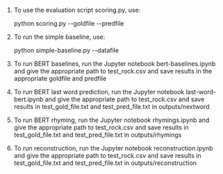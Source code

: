 1.  To use the evaluation script scoring.py, use:

    python scoring.py --goldfile <path to goldfile> --predfile <path to predfile>

2.  To run the simple baseline, use:

    python simple-baseline.py --datafile <path to test_rock.csv>

3.  To run BERT baselines, run the Jupyter notebook bert-baselines.ipynb and give the appropriate        path to test_rock.csv and save results in the appropriate goldfile and predfile

4.  To run BERT last word prediction, run the Jupyter notebook last-word-bert.ipynb and give the         appropriate path to test_rock.csv and save results in test_gold_file.txt and                         test_pred_file.txt in outputs/nextword

5.  To run BERT rhyming, run the Jupyter notebook rhymings.ipynb and give the appropriate path to        test_rock.csv and save results in test_gold_file.txt and test_pred_file.txt in outputs/rhymings

6.  To run reconstruction, run the Jupyter notebook reconstruction.ipynb and give the appropriate        path to test_rock.csv and save results in test_gold_file.txt and test_pred_file.txt in               outputs/reconstruction
